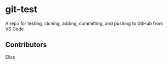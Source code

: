 # git-test
A repo for testing, cloning, adding, committing, and pushing to GitHub from VS Code

## Contributors
Elias 